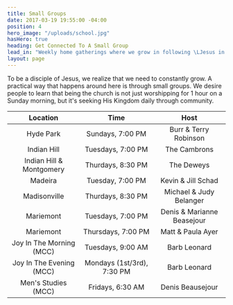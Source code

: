 ```yaml
---
title: Small Groups
date: 2017-03-19 19:55:00 -04:00
position: 4
hero_image: "/uploads/school.jpg"
hasHero: true
heading: Get Connected To A Small Group
lead_in: "Weekly home gatherings where we grow in following \LJesus in practical ways."
layout: page
---
```


To be a disciple of Jesus, we realize that we need to constantly grow. A practical way that happens around here is through small groups. We desire people to learn that being the church is not just worshipping for 1 hour on a Sunday morning, but it's seeking His Kingdom daily through community.

| Location                     | Time                 | Host                         |
| :---------------------------:|:--------------------:|:----------------------------:|
| Hyde Park                    | Sundays, 7:00 PM     | Burr &amp; Terry Robinson    |
| Indian Hill                  | Tuesdays, 7:00 PM    | The Cambrons                 |
| Indian Hill &amp; Montgomery | Thurdays, 8:30 PM    | The Deweys                   |
| Madeira                      | Tuesday, 7:00 PM     | Kevin &amp; Jill Schad       |
| Madisonville                 | Thurdays, 8:30 PM    | Michael &amp; Judy Belanger  |
| Mariemont                    | Tuesdays, 7:00 PM    | Denis &amp; Marianne Beasejour
| Mariemont                    | Thursdays, 7:00 PM   | Matt &amp; Paula Ayer        |
| Joy In The Morning (MCC)     | Tuesdays, 9:00 AM    | Barb Leonard                 |
| Joy In The Evening (MCC)     | Mondays (1st/3rd), 7:30 PM  | Barb Leonard          |
| Men's Studies (MCC)          | Fridays, 6:30 AM      | Denis Beausejour            |
